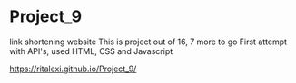 # Project_9
link shortening website
This is project out of 16, 7 more to go
First attempt with API's, used HTML, CSS and Javascript 

https://ritalexi.github.io/Project_9/
